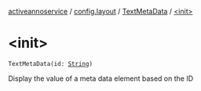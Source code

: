 [activeannoservice](../../index.md) / [config.layout](../index.md) / [TextMetaData](index.md) / [&lt;init&gt;](./-init-.md)

# &lt;init&gt;

`TextMetaData(id: `[`String`](https://kotlinlang.org/api/latest/jvm/stdlib/kotlin/-string/index.html)`)`

Display the value of a meta data element based on the ID

